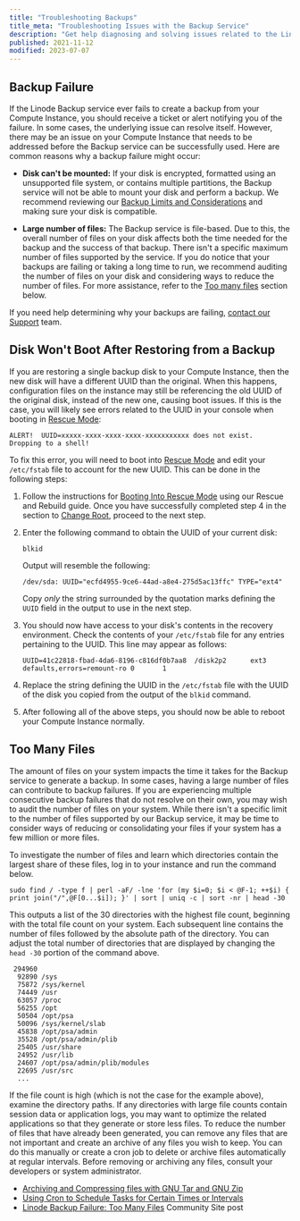 ```yaml
---
title: "Troubleshooting Backups"
title_meta: "Troubleshooting Issues with the Backup Service"
description: "Get help diagnosing and solving issues related to the Linode Backup service, including backup failures and restore failures."
published: 2021-11-12
modified: 2023-07-07
---
```


## Backup Failure

If the Linode Backup service ever fails to create a backup from your Compute Instance, you should receive a ticket or alert notifying you of the failure. In some cases, the underlying issue can resolve itself. However, there may be an issue on your Compute Instance that needs to be addressed before the Backup service can be successfully used. Here are common reasons why a backup failure might occur:

- **Disk can't be mounted:** If your disk is encrypted, formatted using an unsupported file system, or contains multiple partitions, the Backup service will not be able to mount your disk and perform a backup. We recommend reviewing our [Backup Limits and Considerations](/docs/products/storage/backups/#limits-and-considerations) and making sure your disk is compatible.

- **Large number of files:** The Backup service is file-based. Due to this, the overall number of files on your disk affects both the time needed for the backup and the success of that backup. There isn't a specific maximum number of files supported by the service. If you do notice that your backups are failing or taking a long time to run, we recommend auditing the number of files on your disk and considering ways to reduce the number of files. For more assistance, refer to the [Too many files](#too-many-files) section below.

If you need help determining why your backups are failing, [contact our Support](https://www.linode.com/support/) team.

## Disk Won't Boot After Restoring from a Backup

If you are restoring a single backup disk to your Compute Instance, then the new disk will have a different UUID than the original. When this happens, configuration files on the instance may still be referencing the old UUID of the original disk, instead of the new one, causing boot issues. If this is the case, you will likely see errors related to the UUID in your console when booting in [Rescue Mode](/docs/products/compute/compute-instances/guides/rescue-and-rebuild/#booting-into-rescue-mode):

```output
ALERT!  UUID=xxxxx-xxxx-xxxx-xxxx-xxxxxxxxxxx does not exist.  Dropping to a shell!
```

To fix this error, you will need to boot into [Rescue Mode](/docs/products/compute/compute-instances/guides/rescue-and-rebuild/#booting-into-rescue-mode) and edit your `/etc/fstab` file to account for the new UUID. This can be done in the following steps:

1.  Follow the instructions for [Booting Into Rescue Mode](/docs/products/compute/compute-instances/guides/rescue-and-rebuild/#booting-into-rescue-mode) using our Rescue and Rebuild guide. Once you have successfully completed step 4 in the section to [Change Root](/docs/products/compute/compute-instances/guides/rescue-and-rebuild/#change-root), proceed to the next step.

1.  Enter the following command to obtain the UUID of your current disk:

    ```command
    blkid
    ```

    Output will resemble the following:

    ```output
    /dev/sda: UUID="ecfd4955-9ce6-44ad-a8e4-275d5ac13ffc" TYPE="ext4"
    ```

    Copy _only_ the string surrounded by the quotation marks defining the `UUID` field in the output to use in the next step.

1.  You should now have access to your disk's contents in the recovery environment. Check the contents of your `/etc/fstab` file for any entries pertaining to the UUID. This line may appear as follows:

    ```output
    UUID=41c22818-fbad-4da6-8196-c816df0b7aa8  /disk2p2      ext3    defaults,errors=remount-ro 0       1
    ```

1.  Replace the string defining the UUID in the `/etc/fstab` file with the UUID of the disk you copied from the output of the `blkid` command.

1.  After following all of the above steps, you should now be able to reboot your Compute Instance normally.

## Too Many Files

The amount of files on your system impacts the time it takes for the Backup service to generate a backup. In some cases, having a large number of files can contribute to backup failures. If you are experiencing multiple consecutive backup failures that do not resolve on their own, you may wish to audit the number of files on your system. While there isn't a specific limit to the number of files supported by our Backup service, it may be time to consider ways of reducing or consolidating your files if your system has a few million or more files.

To investigate the number of files and learn which directories contain the largest share of these files, log in to your instance and run the command below.

```command
sudo find / -type f | perl -aF/ -lne 'for (my $i=0; $i < @F-1; ++$i) { print join("/",@F[0...$i]); }' | sort | uniq -c | sort -nr | head -30
```

This outputs a list of the 30 directories with the highest file count, beginning with the total file count on your system. Each subsequent line contains the number of files followed by the absolute path of the directory. You can adjust the total number of directories that are displayed by changing the `head -30` portion of the command above.

```output
 294960
  92890 /sys
  75872 /sys/kernel
  74449 /usr
  63057 /proc
  56255 /opt
  50504 /opt/psa
  50096 /sys/kernel/slab
  45838 /opt/psa/admin
  35528 /opt/psa/admin/plib
  25405 /usr/share
  24952 /usr/lib
  24607 /opt/psa/admin/plib/modules
  22695 /usr/src
  ...
```

If the file count is high (which is not the case for the example above), examine the directory paths. If any directories with large file counts contain session data or application logs, you may want to optimize the related applications so that they generate or store less files. To reduce the number of files that have already been generated, you can remove any files that are not important and create an archive of any files you wish to keep. You can do this manually or create a cron job to delete or archive files automatically at regular intervals. Before removing or archiving any files, consult your developers or system administrator.

- [Archiving and Compressing files with GNU Tar and GNU Zip](/docs/guides/archiving-and-compressing-files-with-gnu-tar-and-gnu-zip/)
- [Using Cron to Schedule Tasks for Certain Times or Intervals](/docs/guides/schedule-tasks-with-cron/)
- [Linode Backup Failure: Too Many Files](https://www.linode.com/community/questions/20092/linode-backup-failure-too-many-files) Community Site post